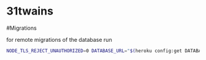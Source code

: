 # 31twains

#Migrations

for remote migrations of the database run

```sh
NODE_TLS_REJECT_UNAUTHORIZED=0 DATABASE_URL="$(heroku config:get DATABASE_URL -a 31twains)?ssl=true" npm run migrate:remote:up
```